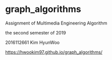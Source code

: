 # graph_algorithms
Assignment of Multimedia Engineering Algorithm

the second semester of 2019


2016112661 Kim HyunWoo

https://hwookim97.github.io/graph_algorithms/
